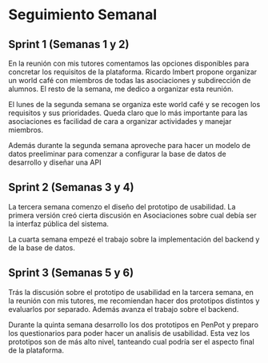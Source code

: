 
# Seguimiento Semanal

## Sprint 1 (Semanas 1 y 2)

En la reunión con mis tutores comentamos las opciones disponibles para
concretar los requisitos de la plataforma. Ricardo Imbert propone organizar
un world café con miembros de todas las asociaciones y subdirección de alumnos.
El resto de la semana, me dedico a organizar esta reunión.

El lunes de la segunda semana se organiza este world café y se recogen los
requisitos y sus prioridades. Queda claro que lo más importante para las
asociaciones es facilidad de cara a organizar actividades y manejar miembros.

Además durante la segunda semana aproveche para hacer un modelo de datos
preeliminar para comenzar a configurar la base de datos de desarrollo y
diseñar una API


## Sprint 2 (Semanas 3 y 4)

La tercera semana comenzo el diseño del prototipo de usabilidad.
La primera versión creó cierta discusión en Asociaciones sobre cual debía ser 
la interfaz pública del sistema.

La cuarta semana empezé el trabajo sobre la implementación del backend
y de la base de datos.


## Sprint 3 (Semanas 5 y 6)

Trás la discusión sobre el prototipo de usabilidad en la tarcera semana,
en la reunión con mis tutores, me recomiendan hacer dos prototipos distintos
y evaluarlos por separado. Además avanza el trabajo sobre el backend.

Durante la quinta semana desarrollo los dos prototipos en PenPot y preparo
los questionarios para poder hacer un analisis de usabilidad. Esta vez los 
prototipos son de más alto nivel, tanteando cual podría ser el aspecto
final de la plataforma.


